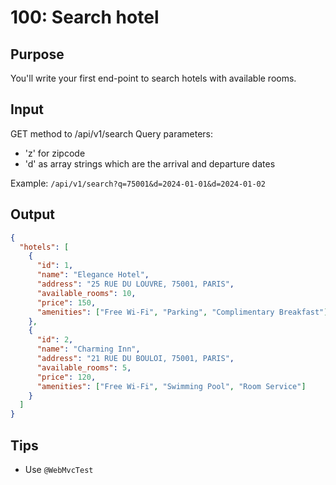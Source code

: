 # 100: Search hotel

## Purpose
You'll write your first end-point to search hotels with available rooms.

## Input
GET method to /api/v1/search
Query parameters:
- 'z' for zipcode
- 'd' as array strings which are the arrival and departure dates

Example: `/api/v1/search?q=75001&d=2024-01-01&d=2024-01-02`

## Output
```json
{
  "hotels": [
    {
      "id": 1,
      "name": "Elegance Hotel",
      "address": "25 RUE DU LOUVRE, 75001, PARIS",
      "available_rooms": 10,
      "price": 150,
      "amenities": ["Free Wi-Fi", "Parking", "Complimentary Breakfast"]
    },
    {
      "id": 2,
      "name": "Charming Inn",
      "address": "21 RUE DU BOULOI, 75001, PARIS",
      "available_rooms": 5,
      "price": 120,
      "amenities": ["Free Wi-Fi", "Swimming Pool", "Room Service"]
    }
  ]
}
```

## Tips
- Use `@WebMvcTest`